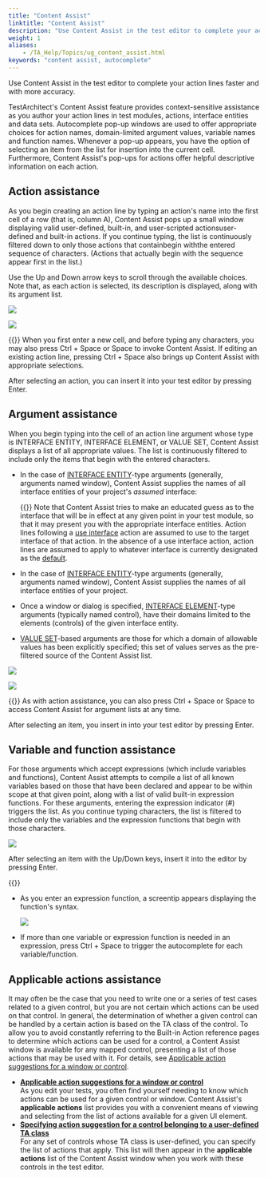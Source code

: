 ```yaml
--- 
title: "Content Assist"
linktitle: "Content Assist"
description: "Use Content Assist in the test editor to complete your action lines faster and with more accuracy."
weight: 1
aliases: 
    - /TA_Help/Topics/ug_content_assist.html
keywords: "content assist, autocomplete"
---
```


Use Content Assist in the test editor to complete your action lines faster and with more accuracy.

TestArchitect's Content Assist feature provides context-sensitive assistance as you author your action lines in test modules, actions, interface entities and data sets. Autocomplete pop-up windows are used to offer appropriate choices for action names, domain-limited argument values, variable names and function names. Whenever a pop-up appears, you have the option of selecting an item from the list for insertion into the current cell. Furthermore, Content Assist's pop-ups for actions offer helpful descriptive information on each action.

## Action assistance

As you begin creating an action line by typing an action's name into the first cell of a row \(that is, column A\), Content Assist pops up a small window displaying valid user-defined, built-in, and user-scripted actionsuser-defined and built-in actions. If you continue typing, the list is continuously filtered down to only those actions that containbegin withthe entered sequence of characters. \(Actions that actually begin with the sequence appear first in the list.\)

Use the Up and Down arrow keys to scroll through the available choices. Note that, as each action is selected, its description is displayed, along with its argument list.

![](/images/TA_Help/Images/Autocomplete_actions.png)

![](/images/TA4VS_Help/Images/Autocomplete_actions.png)

{{<tip>}} When you first enter a new cell, and before typing any characters, you may also press Ctrl + Space or Space to invoke Content Assist. If editing an existing action line, pressing Ctrl + Space also brings up Content Assist with appropriate selections.

After selecting an action, you can insert it into your test editor by pressing Enter.

## Argument assistance

When you begin typing into the cell of an action line argument whose type is INTERFACE ENTITY, INTERFACE ELEMENT, or VALUE SET, Content Assist displays a list of all appropriate values. The list is continuously filtered to include only the items that begin with the entered characters.

-   In the case of [INTERFACE ENTITY](/user-guide/actions/user-defined-actions/argument-types/#sectiondiv.arg_type.int_ent)-type arguments \(generally, arguments named window\), Content Assist supplies the names of all interface entities of your project's *assumed* interface:

    {{<note>}} Note that Content Assist tries to make an educated guess as to the interface that will be in effect at any given point in your test module, so that it may present you with the appropriate interface entities. Action lines following a [use interface](/automation-guide/action-based-testing-language/built-in-actions/test-support-actions/interface-handling/use-interface) action are assumed to use to the target interface of that action. In the absence of a use interface action, action lines are assumed to apply to whatever interface is currently designated as the [default](/user-guide/interface-definitions/setting-a-default-interface).

-   In the case of [INTERFACE ENTITY](/user-guide/actions/user-defined-actions/argument-types/#sectiondiv.arg_type.int_ent)-type arguments \(generally, arguments named window\), Content Assist supplies the names of all interface entities of your project.
-   Once a window or dialog is specified, [INTERFACE ELEMENT](/user-guide/actions/user-defined-actions/argument-types/#sectiondiv.arg_type.int_elt)-type arguments \(typically named control\), have their domains limited to the elements \(controls\) of the given interface entity.
-   [VALUE SET](/user-guide/actions/user-defined-actions/argument-types/#sectiondiv.arg_type.value_set)-based arguments are those for which a domain of allowable values has been explicitly specified; this set of values serves as the pre-filtered source of the Content Assist list.

![](/images/TA_Help/Images/Autocomplete_arguments.png)

![](/images/TA4VS_Help/Images/aucomplete_arguments.png)

{{<note>}} As with action assistance, you can also press Ctrl + Space or Space to access Content Assist for argument lists at any time.

After selecting an item, you insert in into your test editor by pressing Enter.

## Variable and function assistance

For those arguments which accept expressions \(which include variables and functions\), Content Assist attempts to compile a list of all known variables based on those that have been declared and appear to be within scope at that given point, along with a list of valid built-in expression functions. For these arguments, entering the expression indicator \(\#\) triggers the list. As you continue typing characters, the list is filtered to include only the variables and the expression functions that begin with those characters.

![](/images/TA_Help/Images/content_assist_variable_function.png)

After selecting an item with the Up/Down keys, insert it into the editor by pressing Enter.

{{<tip>}}

-   As you enter an expression function, a screentip appears displaying the function's syntax.

    ![](/images/TA_Help/Images/content_assist_function_screentip.png)

-   If more than one variable or expression function is needed in an expression, press Ctrl + Space to trigger the autocomplete for each variable/function.

## Applicable actions assistance

It may often be the case that you need to write one or a series of test cases related to a given control, but you are not certain which actions can be used on that control. In general, the determination of whether a given control can be handled by a certain action is based on the TA class of the control. To allow you to avoid constantly referring to the Built-in Action reference pages to determine which actions can be used for a control, a Content Assist window is available for any mapped control, presenting a list of those actions that may be used with it. For details, see [Applicable action suggestions for a window or control](/user-guide/getting-started/the-test-editor/content-assist/applicable-action-suggestions).

-   **[Applicable action suggestions for a window or control](/user-guide/getting-started/the-test-editor/content-assist/applicable-action-suggestions)**  
As you edit your tests, you often find yourself needing to know which actions can be used for a given control or window. Content Assist's **applicable actions** list provides you with a convenient means of viewing and selecting from the list of actions available for a given UI element.
-   **[Specifying action suggestion for a control belonging to a user-defined TA class](/user-guide/getting-started/the-test-editor/content-assist/specifying-applicable-actions)**  
For any set of controls whose TA class is user-defined, you can specify the list of actions that apply. This list will then appear in the **applicable actions** list of the Content Assist window when you work with these controls in the test editor.



